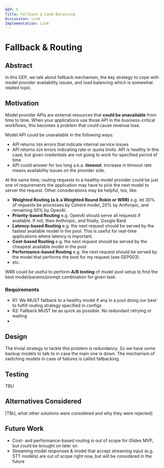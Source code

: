 ```yaml
---
GEP: 5
Title: Fallback & Load Balancing
Discussion: Link
Implementation: Link
---
```


# Fallback & Routing

## Abstract

In this GEP, we talk about fallback mechanism, the key strategy to cope with model provider availability issues, 
and load balancing which is somewhat related topic.

## Motivation

Model provider APIs are external resources that **could be unavailable** from time to time. 
When your applications use those API in the business-critical workflows, this becomes a problem that could cause revenue lose.

Model API could be unavailable in the following ways:
- API returns `50X` errors that indicate internal service issues
- API returns `429` errors indicating rate or quota limits. API is healthy in this case, but given credentials are not going to work for specified period of time
- API could answer for too long a.k.a. **timeout**. Increase in timeout rate means availability issues on the provider side.

At the same time, routing requests to a healthy model provider could be just one of requirements 
the application may have to pick the next model to server the request. Other considerations may be helpful, too, like:
- **Weighted Routing (a.k.a Weighted Round Robin or WRR)** e.g. let 30% of requests be processes by Cohere model, 20% by Anthropic, and remaining 50% by OpenAI.
- **Priority-based Routing** e.g. OpenAI should serve all requests if available. If not, then Anthropic, and finally, Google Bard
- **Latency-based Routing** e.g. the next request should be served by the fastest available model in the pool. This is useful for real-time applications where latency is important.
- **Cost-based Routing** e.g. the next request should be served by the cheapest available model in the pool
- **Performance-based Routing** e.g. the next request should be served by the model that performs the best for my request (see GEP003).
- etc.

WRR could be useful to perform **A/B testing** of model pool setup to find the best model/params/prompt combination for given task.

### Requirements

- R1: We MUST fallback to a healthy model if any in a pool doing our best to fulfill routing strategy specified in configs
- R2: Fallback MUST be as quick as possible. No redundant retrying or waiting
- 

## Design

The trivial strategy to tackle this problem is redundancy. So we have some backup models to talk to in case the main one is down.
The mechanism of switching models in case of failures is called fallbacking.

## Testing

TBU

## Alternatives Considered

[TBU, what other solutions were considered and why they were rejected]

## Future Work

- Cost- and performance-based routing is out of scope for Glides MVP, but could be brought on later on
- Streaming model responses & model that accept streaming input (e.g. STT models) are out of scope right now, but will be considered in the future 
